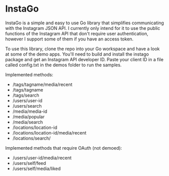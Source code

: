 InstaGo
=======

InstaGo is a simple and easy to use Go library that simplifies communicating with the Instagram JSON API. I currently only intend for it to use the public functions of the Instagram API that don't require user authentication, however I support some of them if you have an access token.

To use this library, clone the repo into your Go workspace and have a look at some of the demo apps. You'll need to build and install the instago package and get an Instagram API developer ID. Paste your client ID in a file called config.txt in the demos folder to run the samples.

Implemented methods:
* /tags/tagname/media/recent
* /tags/tagname
* /tags/search
* /users/user-id
* /users/search
* /media/media-id
* /media/popular
* /media/search
* /locations/location-id
* /locations/location-id/media/recent
* /locations/search/

Implemented methods that require OAuth (not demoed):
* /users/user-id/media/recent
* /users/self/feed
* /users/self/media/liked
